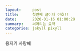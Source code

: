 ```yaml
---
layout:     post
title:      첫번째 글이다 야호!!
date:       2020-01-16 01:00:29
summary:    써머리는 요약
categories: jekyll pixyll
---
```


용지기 사랑해
